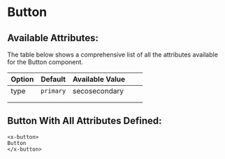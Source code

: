 # Button

## Available Attributes:
The table below shows a comprehensive list of all the attributes available for the Button component.

| Option 	| Default 	| Available Value 	|   	|   	|
|--------	|---------	|-----------------	|---	|---	|
| type   	| `primary` 	| secosecondary   	|   	|   	|
|        	|         	|                 	|   	|   	|
|        	|         	|                 	|   	|   	|


## Button With All Attributes Defined:

```blade
<x-button>
Button
</x-button>
```


